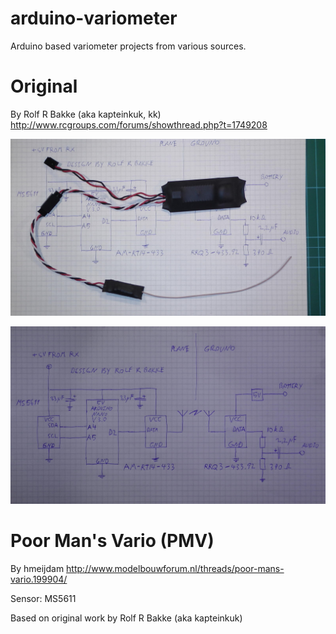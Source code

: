 # arduino-variometer

Arduino based variometer projects from various sources.

Original
==

By Rolf R Bakke (aka kapteinkuk, kk)
http://www.rcgroups.com/forums/showthread.php?t=1749208

![finished](/images/S1100011.jpg)

![circuit](/images/S1100008.jpg)

Poor Man's Vario (PMV)
==

By hmeijdam
http://www.modelbouwforum.nl/threads/poor-mans-vario.199904/



Sensor: MS5611

Based on original work by Rolf R Bakke (aka kapteinkuk)

